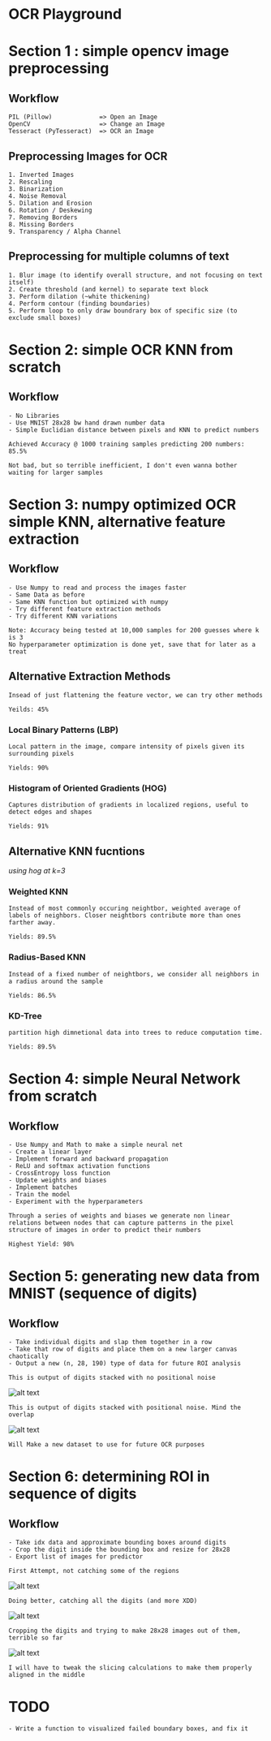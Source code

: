 # OCR Playground

# Section 1 : simple opencv image preprocessing 

## Workflow
```
PIL (Pillow)             => Open an Image
OpenCV                   => Change an Image
Tesseract (PyTesseract)  => OCR an Image
```

## Preprocessing Images for OCR
```
1. Inverted Images
2. Rescaling
3. Binarization
4. Noise Removal
5. Dilation and Erosion
6. Rotation / Deskewing 
7. Removing Borders
8. Missing Borders
9. Transparency / Alpha Channel
```

## Preprocessing for multiple columns of text
```
1. Blur image (to identify overall structure, and not focusing on text itself) 
2. Create threshold (and kernel) to separate text block 
3. Perform dilation (~white thickening)
4. Perform contour (finding boundaries)  
5. Perform loop to only draw boundrary box of specific size (to exclude small boxes)
```

# Section 2: simple OCR KNN from scratch

## Workflow
```
- No Libraries
- Use MNIST 28x28 bw hand drawn number data 
- Simple Euclidian distance between pixels and KNN to predict numbers
```

`Achieved Accuracy @ 1000 training samples predicting 200 numbers: 85.5%`

`Not bad, but so terrible inefficient, I don't even wanna bother waiting for larger samples`

# Section 3: numpy optimized OCR simple KNN, alternative feature extraction

## Workflow
```
- Use Numpy to read and process the images faster
- Same Data as before
- Same KNN function but optimized with numpy
- Try different feature extraction methods
- Try different KNN variations 

Note: Accuracy being tested at 10,000 samples for 200 guesses where k is 3
No hyperparameter optimization is done yet, save that for later as a treat
```

## Alternative Extraction Methods
`Insead of just flattening the feature vector, we can try other methods`

`Yeilds: 45%`

### Local Binary Patterns (LBP)
`Local pattern in the image, compare intensity of pixels given its surrounding pixels`

`Yields: 90%`

### Histogram of Oriented Gradients (HOG)
`Captures distribution of gradients in localized regions, useful to detect edges and shapes`

`Yields: 91%`

## Alternative KNN fucntions
*using hog at k=3*

### Weighted KNN
`Instead of most commonly occuring neightbor, weighted average of labels of neighbors. Closer neightbors contribute more than ones farther away.`

`Yields: 89.5%`

### Radius-Based KNN
`Instead of a fixed number of neightbors, we consider all neighbors in a radius around the sample`

`Yields: 86.5%`

### KD-Tree
`partition high dimnetional data into trees to reduce computation time.`

`Yields: 89.5%`

# Section 4: simple Neural Network from scratch

## Workflow
```
- Use Numpy and Math to make a simple neural net
- Create a linear layer
- Implement forward and backward propagation
- ReLU and softmax activation functions
- CrossEntropy loss function
- Update weights and biases 
- Implement batches 
- Train the model
- Experiment with the hyperparameters 
```

`Through a series of weights and biases we generate non linear relations between nodes that can capture patterns in the pixel structure of images in order to predict their numbers`

`Highest Yield: 98%`


# Section 5: generating new data from MNIST (sequence of digits)

## Workflow
```
- Take individual digits and slap them together in a row
- Take that row of digits and place them on a new larger canvas chaotically
- Output a new (n, 28, 190) type of data for future ROI analysis 
```

`This is output of digits stacked with no positional noise`

![alt text](/src/2_digit_sequence/test_output/uniform_num.png)

`This is output of digits stacked with positional noise. Mind the overlap`

![alt text](/src/2_digit_sequence//test_output/num_sequence.png)

`Will Make a new dataset to use for future OCR purposes`

# Section 6: determining ROI in sequence of digits 

## Workflow
```
- Take idx data and approximate bounding boxes around digits
- Crop the digit inside the bounding box and resize for 28x28
- Export list of images for predictor
```
`First Attempt, not catching some of the regions`

![alt text](/src/3_regions_of_interest/test_output/roi.png)

`Doing better, catching all the digits (and more XDD)`

![alt text](/src/3_regions_of_interest/test_output/roi1.png)

`Cropping the digits and trying to make 28x28 images out of them, terrible so far`

![alt text](/src/3_regions_of_interest/test_output/resize_fail.png)

`I will have to tweak the slicing calculations to make them properly aligned in the middle`

# TODO

```
- Write a function to visualized failed boundary boxes, and fix it
```